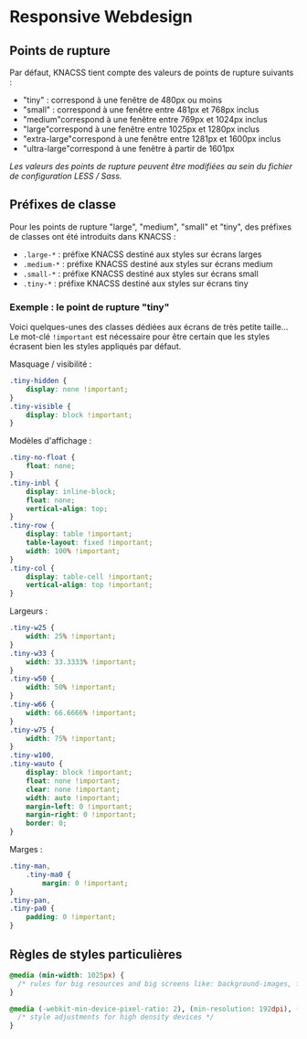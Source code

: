 # Responsive Webdesign

## Points de rupture

Par défaut, KNACSS tient compte des valeurs de points de rupture suivants :

- "tiny" : correspond à une fenêtre de 480px ou moins
- "small" : correspond à une fenêtre entre 481px et 768px inclus
- "medium"correspond à une fenêtre entre 769px et 1024px inclus
- "large"correspond à une fenêtre entre 1025px et 1280px inclus
- "extra-large"correspond à une fenêtre entre 1281px et 1600px inclus
- "ultra-large"correspond à une fenêtre à partir de 1601px

_Les valeurs des points de rupture peuvent être modifiées au sein du fichier de configuration LESS / Sass._

## Préfixes de classe

Pour les points de rupture "large", "medium", "small" et "tiny", des préfixes de classes ont été introduits dans KNACSS :

- `.large-*` : préfixe KNACSS destiné aux styles sur écrans larges
- `.medium-*` : préfixe KNACSS destiné aux styles sur écrans medium
- `.small-*` : préfixe KNACSS destiné aux styles sur écrans small
- `.tiny-*` : préfixe KNACSS destiné aux styles sur écrans tiny

### Exemple : le point de rupture "tiny"

Voici quelques-unes des classes dédiées aux écrans de très petite taille&hellip; Le mot-clé `!important` est nécessaire pour être certain que les styles écrasent bien les styles appliqués par défaut.

Masquage / visibilité :

```css
.tiny-hidden {
    display: none !important;
}
.tiny-visible {
    display: block !important;
}
```

Modèles d'affichage :

```css
.tiny-no-float {
    float: none;
}
.tiny-inbl {
    display: inline-block;
    float: none;
    vertical-align: top;
}
.tiny-row {
    display: table !important;
    table-layout: fixed !important;
    width: 100% !important;
}
.tiny-col {
    display: table-cell !important;
    vertical-align: top !important;
}
```

Largeurs :

```css
.tiny-w25 {
    width: 25% !important;
}
.tiny-w33 {
    width: 33.3333% !important;
}
.tiny-w50 {
    width: 50% !important;
}
.tiny-w66 {
    width: 66.6666% !important;
}
.tiny-w75 {
    width: 75% !important;
}
.tiny-w100,
.tiny-wauto {
    display: block !important;
    float: none !important;
    clear: none !important;
    width: auto !important;
    margin-left: 0 !important;
    margin-right: 0 !important;
    border: 0;
}
```

Marges :

```css
.tiny-man,
    .tiny-ma0 {
        margin: 0 !important;
}
.tiny-pan,
.tiny-pa0 {
    padding: 0 !important;
}
```


## Règles de styles particulières

```css
@media (min-width: 1025px) {
  /* rules for big resources and big screens like: background-images, font-faces, etc. */
}
```

```css
@media (-webkit-min-device-pixel-ratio: 2), (min-resolution: 192dpi), (min-resolution: 2dppx) {
  /* style adjustments for high density devices */
}
```
